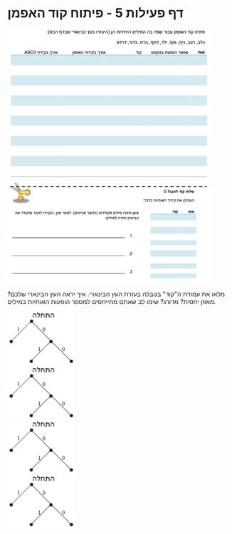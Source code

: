
# דף פעילות 5 - פיתוח קוד האפמן #

<div id="container" align="center" style="width: 90%">
  <img class="img-responsive" src="img24.png" title=""/>
</div>

<div id="container" align="center" style="width: 90%">
  <img class="img-responsive" src="img25.png" title=""/>
</div>

מלאו את עמודת ה"קוד" בטבלה בעזרת העץ הבינארי.
איך יראה העץ הבינארי שלכם? מאוזן יחסית? מדורג? שימו לב שאתם מתייחסים למספר הופעות האותיות במילים.

<div id="container" align="center" style="width: 30%">
  <img class="img-responsive" src="img26.png" title=""/>
</div>

<div id="container" align="center" style="width: 30%">
  <img class="img-responsive" src="img26.png" title=""/>
</div>

<div id="container" align="center" style="width: 30%">
  <img class="img-responsive" src="img26.png" title=""/>
</div>

<div id="container" align="center" style="width: 30%">
  <img class="img-responsive" src="img26.png" title=""/>
</div>
